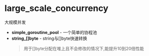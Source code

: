# large_scale_concurrency

大规模并发

- **simple_goroutine_pool** - 一个简单的协程池
- **string_[]byte** - string与[]byte快速转换
  > 用于[]byte分配在堆上且不会修改的情况下,能提升10到20倍性能
